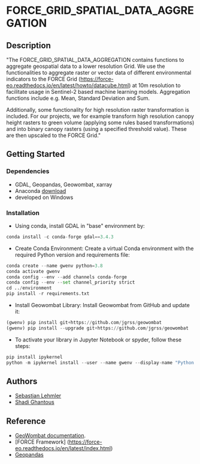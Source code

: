 
# FORCE_GRID_SPATIAL_DATA_AGGREGATION



## Description

"The FORCE_GRID_SPATIAL_DATA_AGGREGATION contains functions to aggregate geospatial data to a lower resolution Grid. We use the functionalities to aggregate raster or vector data of different environmental indicators to the FORCE Grid (https://force-eo.readthedocs.io/en/latest/howto/datacube.html) at 10m resolution to facilitate usage in Sentinel-2 based machine learning models. Aggregation functions include e.g. Mean, Standard Deviation and Sum. 

Additionally, some functionality for high resolution raster transformation is included. For our projects, we for example transform high resolution canopy height rasters to green volume (applying some rules based transformations) and into binary canopy rasters (using a specified threshold value). These are then upscaled to the FORCE Grid." 


## Getting Started

### Dependencies

* GDAL, Geopandas, Geowombat, xarray
* Anaconda [download](https://www.anaconda.com/download) 
* developed on Windows

### Installation

* Using conda, install GDAL in "base" environment by:
```python I'm A tab
conda install -c conda-forge gdal==3.4.3
```
* Create Conda Environment:
Create a virtual Conda environment with the required Python version and requirements file:
```python I'm A tab
conda create --name gwenv python=3.8
conda activate gwenv
conda config --env --add channels conda-forge
conda config --env --set channel_priority strict
cd ../environment
pip install -r requirements.txt
```
* Install Geowombat Library:
Install Geowombat from GitHub and update it:
```python I'm A tab
(gwenv) pip install git+https://github.com/jgrss/geowombat
(gwenv) pip install --upgrade git+https://github.com/jgrss/geowombat
```
* To activate your library in Jupyter Notebook or spyder, follow these steps:
```python I'm A tab
pip install ipykernel
python -m ipykernel install --user --name gwenv --display-name "Python (gwenv)"
```



## Authors

 
 - [Sebastian Lehmler](https://github.com/LUP-LuftbildUmweltPlanung)
 - [Shadi Ghantous](https://github.com/LUP-LuftbildUmweltPlanung)


## Reference

* [GeoWombat documentation](https://geowombat.readthedocs.io/en/latest/).
* [FORCE Framework] (https://force-eo.readthedocs.io/en/latest/index.html)
* [Geopandas](https://geopandas.org/en/stable/)




